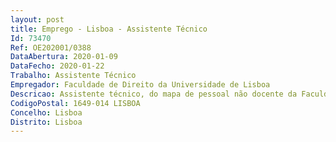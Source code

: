 ```yaml
--- 
layout: post
title: Emprego - Lisboa - Assistente Técnico
Id: 73470
Ref: OE202001/0388
DataAbertura: 2020-01-09
DataFecho: 2020-01-22
Trabalho: Assistente Técnico
Empregador: Faculdade de Direito da Universidade de Lisboa
Descricao: Assistente técnico, do mapa de pessoal não docente da Faculdade de Direito da Universidade de Lisboa para o Gabinete de Erasmus e Relações Internacionais   GERI
CodigoPostal: 1649-014 LISBOA
Concelho: Lisboa
Distrito: Lisboa
--- 
```

